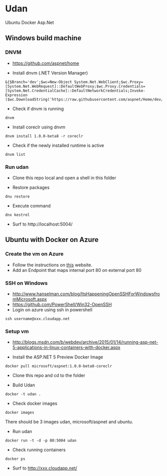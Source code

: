 # Udan
Ubuntu Docker Asp.Net

## Windows build machine

### DNVM
- https://github.com/aspnet/home

- Install dnvm (.NET Version Manager)
```shell
&{$Branch='dev';$wc=New-Object System.Net.WebClient;$wc.Proxy=[System.Net.WebRequest]::DefaultWebProxy;$wc.Proxy.Credentials=[System.Net.CredentialCache]::DefaultNetworkCredentials;Invoke-Expression ($wc.DownloadString('https://raw.githubusercontent.com/aspnet/Home/dev/dnvminstall.ps1'))}
```
- Check if dnvm is running
```shell
dnvm
```
- Install coreclr using dnvm
```shell
dnvm install 1.0.0-beta8 -r coreclr
```

- Check if the newly installed runtime is active
```shell
dnvm list
```

### Run udan

- Clone this repo local and open a shell in this folder

- Restore packages
```shell
dnu restore
```

- Execute command
```shell
dnx kestrel
```

- Surf to http://localhost:5004/

## Ubuntu with Docker on Azure

### Create the vm on Azure
- Follow the instructions on [this](https://azure.microsoft.com/en-us/documentation/articles/virtual-machines-docker-ubuntu-quickstart/) website.
- Add an Endpoint that maps internal port 80 on external port 80

### SSH on Windows
- http://www.hanselman.com/blog/ItsHappeningOpenSSHForWindowsfromMicrosoft.aspx
- https://github.com/PowerShell/Win32-OpenSSH
- Login on azure using ssh in powershell
```shell
ssh username@xxx.cloudapp.net
```

### Setup vm

- http://blogs.msdn.com/b/webdev/archive/2015/01/14/running-asp-net-5-applications-in-linux-containers-with-docker.aspx

- Install the ASP.NET 5 Preview Docker Image
```shell
docker pull microsoft/aspnet:1.0.0-beta8-coreclr
```

- Clone this repo and cd to the folder

- Build Udan
```shell
docker -t udan .
```

- Check docker images
```shell
docker images
```
There should be 3 images udan, microsoft/aspnet and ubuntu.

- Run udan
```shell
docker run -t -d -p 80:5004 udan
```

- Check running containers
```shell
docker ps
```

- Surf to http://xxx.cloudapp.net/